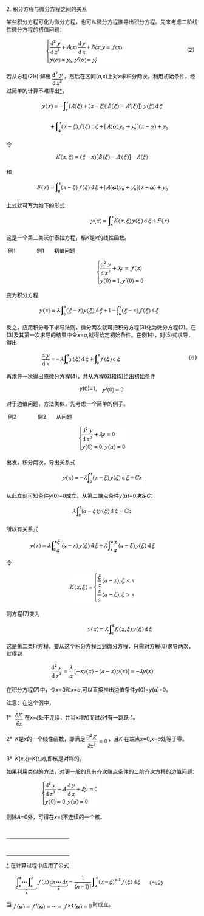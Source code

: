 <div class=Section1>
<p class=MsoNormal style='line-height:12.0pt'><span lang=EN-US>2. </span><span
lang=ZH-CN style='font-family:宋体_GB2312'>积分方程与微分方程之间的关系</span></p>
<p class=MsoBodyTextIndent><span lang=ZH-CN style='font-family:宋体_GB2312'>某些积分方程可化为微分方程，也可从微分方程推导出积分方程。先来考虑二阶线性微分方程的初值问题：</span></p>
<pre style='text-align:right' align=right><span lang=EN-US style='color:black'>&nbsp;&nbsp;&nbsp;&nbsp;&nbsp;&nbsp;&nbsp;&nbsp; </span><sub><span
lang=EN-US style='font-size:10.5pt;color:black'><img width=203 height=69
src="res/17e9d95da129bdd93c34fb6cc6aaaa52_5822_files/image002.gif" u1:shapes="_x0000_i1025"
align=absmiddle></span></sub><span lang=EN-US style='color:black'>&nbsp;&nbsp;&nbsp;&nbsp;&nbsp;&nbsp;&nbsp;&nbsp;&nbsp;&nbsp;&nbsp;&nbsp;&nbsp;&nbsp;&nbsp;&nbsp;&nbsp;&nbsp;&nbsp;</span><span
lang=ZH-CN style='font-family:宋体_GB2312;color:black'>（</span><span lang=EN-US
style='color:black'>2</span><span lang=ZH-CN style='font-family:宋体_GB2312;
color:black'>）</span></pre>
<p class=MsoNormal align=left style='text-align:left'><span lang=ZH-CN
style='font-family:宋体_GB2312;color:black'>若从方程</span><span lang=EN-US
style='color:black'>(2)</span><span lang=ZH-CN style='font-family:宋体_GB2312;
color:black'>中解出</span><sub><span lang=EN-US style='font-size:10.5pt;
color:black'><img width=35 height=44
src="res/17e9d95da129bdd93c34fb6cc6aaaa52_5822_files/image004.gif" u1:shapes="_x0000_i1026"
align=absmiddle></span></sub><span lang=ZH-CN style='font-family:宋体_GB2312;
color:black'>，然后在区间</span><span lang=EN-US style='color:black'>(<i>a</i>,<i>x</i>)</span><span
lang=ZH-CN style='font-family:宋体_GB2312;color:black'>上对</span><i><span
lang=EN-US style='color:black'>x</span></i><span lang=ZH-CN style='font-family:
宋体_GB2312;color:black'>求积分两次，利用初始条件，经过简单的计算不难得出</span><a href="#None"
name="_ftnref1" title=""><span class=MsoFootnoteReference><span lang=EN-US
style='color:black'>*</span></span></a><span lang=ZH-CN style='font-family:
宋体_GB2312;color:black'>，</span></p>
<p class=MsoNormal align=center style='text-align:center'><sub><span
lang=EN-US style='font-size:10.5pt;color:black'><img width=323 height=37
src="res/17e9d95da129bdd93c34fb6cc6aaaa52_5822_files/image006.gif" u1:shapes="_x0000_i1027"></span></sub></p>
<p class=MsoNormal align=center style='text-align:center'><span lang=EN-US
style='color:black'>&nbsp;&nbsp;&nbsp;&nbsp;&nbsp;&nbsp;&nbsp;&nbsp;&nbsp; </span><sub><span
lang=EN-US style='font-size:10.5pt;color:black'><img width=313 height=37
src="res/17e9d95da129bdd93c34fb6cc6aaaa52_5822_files/image008.gif" u1:shapes="_x0000_i1028"></span></sub></p>
<p class=MsoNormal align=left style='text-align:left'><span lang=ZH-CN
style='font-family:宋体_GB2312;color:black'>令</span></p>
<p class=MsoNormal align=center style='text-align:center'><sub><span
lang=EN-US style='font-size:10.5pt;color:black'><img width=248 height=21
src="res/17e9d95da129bdd93c34fb6cc6aaaa52_5822_files/image010.gif" u1:shapes="_x0000_i1029"></span></sub></p>
<p class=MsoNormal align=left style='text-align:left'><span lang=ZH-CN
style='font-family:宋体_GB2312;color:black'>和</span></p>
<p class=MsoNormal align=center style='text-align:center'><sub><span
lang=EN-US style='font-size:10.5pt;color:black'><img width=349 height=37
src="res/17e9d95da129bdd93c34fb6cc6aaaa52_5822_files/image012.gif" u1:shapes="_x0000_i1039"></span></sub></p>
<p class=MsoNormal align=left style='text-align:left'><span lang=ZH-CN
style='font-family:宋体_GB2312;color:black'>上式就可写为如下的形式</span><span lang=EN-US
style='color:black'>:</span></p>
<pre style='text-align:right' align=right><span lang=EN-US style='color:black'>&nbsp;&nbsp;&nbsp; &nbsp;&nbsp;&nbsp;&nbsp;&nbsp;&nbsp;&nbsp;&nbsp;&nbsp;&nbsp; &nbsp;&nbsp;&nbsp;&nbsp;&nbsp;&nbsp;&nbsp;&nbsp;&nbsp;&nbsp;&nbsp;</span><sub><span
lang=EN-US style='font-size:10.5pt;color:black'><img width=213 height=37
src="res/17e9d95da129bdd93c34fb6cc6aaaa52_5822_files/image014.gif" u1:shapes="_x0000_i1040"
align=absmiddle></span></sub><span lang=EN-US style='color:black'>&nbsp;&nbsp;&nbsp;&nbsp;&nbsp;&nbsp;&nbsp;&nbsp;&nbsp;&nbsp;&nbsp;&nbsp;&nbsp;&nbsp;&nbsp;&nbsp;&nbsp;&nbsp;&nbsp;&nbsp;&nbsp;(3)</span></pre>
<p class=MsoNormal align=left style='text-align:left'><span lang=ZH-CN
style='font-family:宋体_GB2312;color:black'>这是一个第二类沃尔泰拉方程，核</span><i><span
lang=EN-US style='color:black'>K</span></i><span lang=ZH-CN style='font-family:
宋体_GB2312;color:black'>是</span><i><span lang=EN-US style='color:black'>x</span></i><span
lang=ZH-CN style='font-family:宋体_GB2312;color:black'>的线性函数。</span></p>
<p class=MsoNormal align=left style='margin-left:36.0pt;text-align:left;
text-indent:-33.0pt'><span lang=EN-US>例1<span style='font:7.0pt "Times New Roman"'>&nbsp;&nbsp;&nbsp;&nbsp;&nbsp;&nbsp;&nbsp;&nbsp;&nbsp;&nbsp;&nbsp;&nbsp;&nbsp;&nbsp;&nbsp;&nbsp;&nbsp;&nbsp;&nbsp;&nbsp;&nbsp;&nbsp;&nbsp;
</span></span><span lang=ZH-CN style='font-family:宋体_GB2312;color:black'>例</span><span
lang=EN-US style='color:black'>1</span><span lang=EN-US style='font-size:7.0pt;
color:black'>&nbsp;&nbsp;&nbsp;&nbsp;&nbsp;&nbsp;&nbsp;&nbsp;&nbsp; </span><span
lang=ZH-CN style='font-family:宋体_GB2312;color:black'>初值问题</span></p>
<pre style='text-align:right' align=right><span lang=EN-US style='color:black'>&nbsp;&nbsp;&nbsp;&nbsp;&nbsp;&nbsp;&nbsp;&nbsp;&nbsp;&nbsp;&nbsp;&nbsp;&nbsp;&nbsp;&nbsp;&nbsp;&nbsp;&nbsp;&nbsp;&nbsp;&nbsp;&nbsp;&nbsp;&nbsp;&nbsp;&nbsp;&nbsp; </span><sub><span
lang=EN-US style='font-size:10.5pt;color:black'><img width=128 height=69
src="res/17e9d95da129bdd93c34fb6cc6aaaa52_5822_files/image016.gif" u1:shapes="_x0000_i1041"
align=absmiddle></span></sub><span lang=EN-US style='color:black'>&nbsp;&nbsp;&nbsp;&nbsp;&nbsp;&nbsp;&nbsp;&nbsp;&nbsp;&nbsp;&nbsp;&nbsp;&nbsp;&nbsp;&nbsp;&nbsp;&nbsp;&nbsp;&nbsp;&nbsp;&nbsp;&nbsp;&nbsp;&nbsp;&nbsp;&nbsp;&nbsp;&nbsp;(4)</span></pre>
<p class=MsoNormal align=left style='text-align:left'><span lang=ZH-CN
style='font-family:宋体_GB2312;color:black'>变为积分方程</span></p>
<pre style='text-align:right' align=right><span lang=EN-US style='color:black'>&nbsp;&nbsp;&nbsp;&nbsp;&nbsp;&nbsp;&nbsp;&nbsp;&nbsp; </span><sub><span
lang=EN-US style='font-size:10.5pt;color:black'><img width=321 height=37
src="res/17e9d95da129bdd93c34fb6cc6aaaa52_5822_files/image018.gif" u1:shapes="_x0000_i1042"
align=absmiddle></span></sub><span lang=EN-US style='color:black'>&nbsp;&nbsp;&nbsp;&nbsp;&nbsp;&nbsp;&nbsp;&nbsp;&nbsp;&nbsp;&nbsp;&nbsp;&nbsp;&nbsp;&nbsp;(5)</span></pre>
<p class=MsoNormal align=left style='text-align:left'><span lang=ZH-CN
style='font-family:宋体_GB2312;color:black'>反之，应用积分号下求导法则，微分两次就可把积分方程</span><span
lang=EN-US style='color:black'>(3)</span><span lang=ZH-CN style='font-family:
宋体_GB2312;color:black'>化为微分方程</span><span lang=EN-US style='color:black'>(2)</span><span
lang=ZH-CN style='font-family:宋体_GB2312;color:black'>。在</span><span lang=EN-US
style='color:black'>(3)</span><span lang=ZH-CN style='font-family:宋体_GB2312;
color:black'>及其第一次求导的结果中令</span><i><span lang=EN-US style='color:black'>x</span></i><span
lang=EN-US style='color:black'>=<i>a</i>,</span><span lang=ZH-CN
style='font-family:宋体_GB2312;color:black'>就得给定初始条件。在例</span><span lang=EN-US
style='color:black'>1</span><span lang=ZH-CN style='font-family:宋体_GB2312;
color:black'>中，对</span><span lang=EN-US style='color:black'>(5)</span><span
lang=ZH-CN style='font-family:宋体_GB2312;color:black'>式求导，得出</span></p>
<pre style='text-align:right' align=right><span lang=EN-US style='color:black'>&nbsp;&nbsp;&nbsp;&nbsp;&nbsp; </span><sub><span
lang=EN-US style='font-size:10.5pt;color:black'><img width=212 height=41
src="res/17e9d95da129bdd93c34fb6cc6aaaa52_5822_files/image020.gif" u1:shapes="_x0000_i1043"
align=absmiddle></span></sub><span lang=EN-US style='color:black'>&nbsp;&nbsp;&nbsp;&nbsp;&nbsp;&nbsp;&nbsp;&nbsp;&nbsp;&nbsp;&nbsp;&nbsp;&nbsp;&nbsp;&nbsp;&nbsp;&nbsp;&nbsp;&nbsp;&nbsp;&nbsp;(6)</span></pre>
<p class=MsoNormal align=left style='text-align:left'><span lang=ZH-CN
style='font-family:宋体_GB2312;color:black'>再求导一次得出原微分方程</span><span lang=EN-US
style='color:black'>(4)</span><span lang=ZH-CN style='font-family:宋体_GB2312;
color:black'>，并从方程</span><span lang=EN-US style='color:black'>(6)</span><span
lang=ZH-CN style='font-family:宋体_GB2312;color:black'>和</span><span lang=EN-US
style='color:black'>(5)</span><span lang=ZH-CN style='font-family:宋体_GB2312;
color:black'>给出初始条件</span></p>
<p class=MsoNormal align=center style='text-align:center'><i><span lang=EN-US
style='color:black'>y</span></i><span lang=EN-US style='color:black'>(0)=1,&nbsp;&nbsp;
</span><sub><span lang=EN-US style='font-size:10.5pt;color:black'><img
width=61 height=21 src="res/17e9d95da129bdd93c34fb6cc6aaaa52_5822_files/image022.gif"
u1:shapes="_x0000_i1044" align=absmiddle></span></sub></p>
<p class=MsoNormal align=left style='text-align:left'><span lang=ZH-CN
style='font-family:宋体_GB2312;color:black'>对于边值问题，方法类似，先考虑一个简单的例子。</span></p>
<p class=MsoNormal align=left style='margin-left:36.0pt;text-align:left;
text-indent:-33.0pt'><span lang=EN-US>例2<span style='font:7.0pt "Times New Roman"'>&nbsp;&nbsp;&nbsp;&nbsp;&nbsp;&nbsp;&nbsp;&nbsp;&nbsp;&nbsp;&nbsp;&nbsp;&nbsp;&nbsp;&nbsp;&nbsp;&nbsp;&nbsp;&nbsp;&nbsp;&nbsp;&nbsp;&nbsp;
</span></span><span lang=ZH-CN style='font-family:宋体_GB2312;color:black'>例</span><span
lang=EN-US style='color:black'>2</span><span lang=EN-US style='font-size:7.0pt;
color:black'>&nbsp;&nbsp;&nbsp;&nbsp;&nbsp;&nbsp;&nbsp;&nbsp;&nbsp; </span><span
lang=ZH-CN style='font-family:宋体_GB2312;color:black'>从问题</span></p>
<p class=MsoNormal align=center style='text-align:center'><sub><span
lang=EN-US style='font-size:10.5pt;color:black'><img width=128 height=69
src="res/17e9d95da129bdd93c34fb6cc6aaaa52_5822_files/image024.gif" u1:shapes="_x0000_i1045"></span></sub></p>
<p class=MsoNormal align=left style='text-align:left'><span lang=ZH-CN
style='font-family:宋体_GB2312;color:black'>出发，积分两次，导出关系式</span></p>
<p class=MsoNormal align=center style='text-align:center'><sub><span
lang=EN-US style='font-size:10.5pt;color:black'><img width=215 height=37
src="res/17e9d95da129bdd93c34fb6cc6aaaa52_5822_files/image026.gif" u1:shapes="_x0000_i1046"></span></sub></p>
<p class=MsoNormal align=left style='text-align:left'><span lang=ZH-CN
style='font-family:宋体_GB2312;color:black'>从此立刻可知条件</span><i><span lang=EN-US
style='color:black'>y</span></i><span lang=EN-US style='color:black'>(0)=0</span><span
lang=ZH-CN style='font-family:宋体_GB2312;color:black'>成立。从第二端点条件</span><i><span
lang=EN-US style='color:black'>y</span></i><span lang=EN-US style='color:black'>(<i>a</i>)=0</span><span
lang=ZH-CN style='font-family:宋体_GB2312;color:black'>决定</span><i><span
lang=EN-US style='color:black'>C</span></i><span lang=ZH-CN style='font-family:
宋体_GB2312;color:black'>：</span></p>
<p class=MsoNormal align=center style='text-align:center'><sub><span
lang=EN-US style='font-size:10.5pt;color:black'><img width=161 height=37
src="res/17e9d95da129bdd93c34fb6cc6aaaa52_5822_files/image028.gif" u1:shapes="_x0000_i1047"></span></sub></p>
<p class=MsoNormal align=left style='text-align:left'><span lang=ZH-CN
style='font-family:宋体_GB2312;color:black'>所以有关系式</span></p>
<pre style='text-align:right' align=right><span lang=EN-US style='color:black'>&nbsp;&nbsp;&nbsp;&nbsp;&nbsp;&nbsp; </span><sub><span
lang=EN-US style='font-size:10.5pt;color:black'><img width=335 height=41
src="res/17e9d95da129bdd93c34fb6cc6aaaa52_5822_files/image030.gif" u1:shapes="_x0000_i1048"
align=absmiddle></span></sub><span lang=EN-US style='color:black'>&nbsp;&nbsp;&nbsp;&nbsp;&nbsp;&nbsp;&nbsp;&nbsp;&nbsp;&nbsp;&nbsp;&nbsp;&nbsp;&nbsp;&nbsp;(7)</span></pre>
<p class=MsoNormal align=left style='text-align:left'><span lang=ZH-CN
style='font-family:宋体_GB2312;color:black'>令</span></p>
<p class=MsoNormal align=center style='text-align:center'><sub><span
lang=EN-US style='font-size:10.5pt;color:black'><img width=177 height=83
src="res/17e9d95da129bdd93c34fb6cc6aaaa52_5822_files/image032.gif" u1:shapes="_x0000_i1049"></span></sub></p>
<p class=MsoNormal align=left style='text-align:left'><span lang=ZH-CN
style='font-family:宋体_GB2312;color:black'>则方程</span><span lang=EN-US
style='color:black'>(7)</span><span lang=ZH-CN style='font-family:宋体_GB2312;
color:black'>变为</span></p>
<pre style='text-align:right' align=right><span lang=EN-US style='color:black'>&nbsp;&nbsp;&nbsp;&nbsp;&nbsp;&nbsp;&nbsp;&nbsp;&nbsp;&nbsp;&nbsp;&nbsp;&nbsp;&nbsp;&nbsp;&nbsp;&nbsp;&nbsp;&nbsp;&nbsp;&nbsp;&nbsp;&nbsp;&nbsp; </span><sub><span
lang=EN-US style='font-size:10.5pt;color:black'><img width=175 height=37
src="res/17e9d95da129bdd93c34fb6cc6aaaa52_5822_files/image034.gif" u1:shapes="_x0000_i1050"
align=absmiddle></span></sub><span lang=EN-US style='color:black'>&nbsp;&nbsp;&nbsp;&nbsp;&nbsp;&nbsp;&nbsp;&nbsp;&nbsp;&nbsp;&nbsp;&nbsp;&nbsp;&nbsp;&nbsp;&nbsp;&nbsp;&nbsp;&nbsp;&nbsp;&nbsp;&nbsp;&nbsp;&nbsp;&nbsp;(8)</span></pre>
<p class=MsoNormal align=left style='text-align:left'><span lang=ZH-CN
style='font-family:宋体_GB2312;color:black'>这是第二类</span><span lang=EN-US
style='color:black'>Fr</span><span lang=ZH-CN style='font-family:宋体_GB2312;
color:black'>方程。要从这个积分方程回到微分方程，只需对方程</span><span lang=EN-US style='color:black'>(8)</span><span
lang=ZH-CN style='font-family:宋体_GB2312;color:black'>求导两次，就得到</span></p>
<p class=MsoNormal align=center style='text-align:center'><sub><span
lang=EN-US style='font-size:10.5pt;color:black'><img width=275 height=44
src="res/17e9d95da129bdd93c34fb6cc6aaaa52_5822_files/image036.gif" u1:shapes="_x0000_i1051"></span></sub></p>
<p class=MsoNormal align=left style='text-align:left'><span lang=ZH-CN
style='font-family:宋体_GB2312;color:black'>在积分方程</span><span lang=EN-US
style='color:black'>(7)</span><span lang=ZH-CN style='font-family:宋体_GB2312;
color:black'>中，令</span><i><span lang=EN-US style='color:black'>x</span></i><span
lang=EN-US style='color:black'>=0</span><span lang=ZH-CN style='font-family:
宋体_GB2312;color:black'>和</span><i><span lang=EN-US style='color:black'>x</span></i><span
lang=EN-US style='color:black'>=<i>a</i>,</span><span lang=ZH-CN
style='font-family:宋体_GB2312;color:black'>可以直接推出边值条件</span><i><span lang=EN-US
style='color:black'>y</span></i><span lang=EN-US style='color:black'>(0)=<i>y</i>(<i>a</i>)=0</span><span
lang=ZH-CN style='font-family:宋体_GB2312;color:black'>。</span></p>
<p class=MsoNormal align=left style='text-align:left'><span lang=ZH-CN
style='font-family:宋体_GB2312;color:black'>注意：在这个例中，</span></p>
<p class=MsoNormal align=left style='text-align:left'><span lang=EN-US
style='color:black'>1°&nbsp; </span><sub><span lang=EN-US style='font-size:
10.5pt;color:black'><img width=28 height=41
src="res/17e9d95da129bdd93c34fb6cc6aaaa52_5822_files/image038.gif" u1:shapes="_x0000_i1052"
align=absmiddle></span></sub><span lang=ZH-CN style='font-family:宋体_GB2312;
color:black'>在</span><i><span lang=EN-US style='color:black'>x</span></i><span
lang=EN-US style='color:black'>=</span><i><span lang=ZH-CN style='font-family:
宋体_GB2312;color:black'>ξ</span></i><span lang=ZH-CN style='font-family:宋体_GB2312;
color:black'>处不连续，并当</span><i><span lang=EN-US style='color:black'>x</span></i><span
lang=ZH-CN style='font-family:宋体_GB2312;color:black'>增加而过</span><i><span
lang=ZH-CN style='font-family:宋体_GB2312;color:black'>ξ</span></i><span
lang=ZH-CN style='font-family:宋体_GB2312;color:black'>时有一跳跃</span><span
lang=EN-US style='font-family:宋体_GB2312;color:black'>-</span><span lang=EN-US
style='color:black'>1</span><span lang=ZH-CN style='font-family:宋体_GB2312;
color:black'>。</span></p>
<p class=MsoNormal align=left style='text-align:left'><span lang=EN-US
style='color:black'>2°&nbsp; <i>K</i></span><span lang=ZH-CN style='font-family:
宋体_GB2312;color:black'>是</span><i><span lang=EN-US style='color:black'>x</span></i><span
lang=ZH-CN style='font-family:宋体_GB2312;color:black'>的一个线性函数，即满足</span><sub><span
lang=EN-US style='font-size:10.5pt;color:black'><img width=61 height=44
src="res/17e9d95da129bdd93c34fb6cc6aaaa52_5822_files/image040.gif" u1:shapes="_x0000_i1053"
align=absmiddle></span></sub><span lang=ZH-CN style='font-family:宋体_GB2312;
color:black'>，且</span><i><span lang=EN-US style='color:black'>K</span></i><span
lang=EN-US style='color:black'> </span><span lang=ZH-CN style='font-family:
宋体_GB2312;color:black'>在端点</span><i><span lang=EN-US style='color:black'>x</span></i><span
lang=EN-US style='color:black'>=0,<i>x</i>=<i>a</i></span><span lang=ZH-CN
style='font-family:宋体_GB2312;color:black'>处等于零。</span></p>
<p class=MsoNormal align=left style='text-align:left'><span lang=EN-US
style='color:black'>3°&nbsp; <i>K</i>(<i>x</i>,</span><i><span lang=ZH-CN
style='font-family:宋体_GB2312;color:black'>ξ</span></i><span lang=EN-US
style='font-family:宋体_GB2312;color:black'>)=</span><i><span lang=EN-US
style='color:black'>K</span></i><span lang=EN-US style='color:black'>(</span><i><span
lang=ZH-CN style='font-family:宋体_GB2312;color:black'>ξ</span></i><span
lang=EN-US style='font-family:宋体_GB2312;color:black'>,</span><i><span
lang=EN-US style='color:black'>x</span></i><span lang=EN-US style='color:black'>),</span><span
lang=ZH-CN style='font-family:宋体_GB2312;color:black'>即核是对称的。</span></p>
<p class=MsoNormal align=left style='text-align:left'><span lang=ZH-CN
style='font-family:宋体_GB2312;color:black'>如果利用类似的方法，对更一般的具有齐次端点条件的二阶齐次方程的边值问题：</span></p>
<p class=MsoNormal align=left style='text-align:left'><span lang=EN-US
style='color:black'>&nbsp;&nbsp;&nbsp;&nbsp;&nbsp;&nbsp;&nbsp;&nbsp;&nbsp;&nbsp;&nbsp;&nbsp;&nbsp;&nbsp;&nbsp;&nbsp;&nbsp;&nbsp;&nbsp;&nbsp;&nbsp;&nbsp;
</span><sub><span lang=EN-US style='font-size:10.5pt;color:black'><img
width=152 height=69 src="res/17e9d95da129bdd93c34fb6cc6aaaa52_5822_files/image042.gif"
u1:shapes="_x0000_i1054"></span></sub></p>
<p class=MsoNormal align=left style='text-align:left'><span lang=ZH-CN
style='font-family:宋体_GB2312;color:black'>则除</span><i><span lang=EN-US
style='color:black'>A</span></i><span lang=EN-US style='color:black'>=0</span><span
lang=ZH-CN style='font-family:宋体_GB2312;color:black'>外，可得在</span><i><span
lang=EN-US style='color:black'>x</span></i><span lang=EN-US style='color:black'>=</span><i><span
lang=ZH-CN style='font-family:宋体_GB2312;color:black'>ξ</span></i><span
lang=ZH-CN style='font-family:宋体_GB2312;color:black'>不连续的一个核。</span></p>
<div>
<p class=MsoNormal align=left style='margin:0mm;margin-bottom:.0001pt;
text-align:left'><span lang=EN-US style='font-family:宋体'><br clear=all>
</span></p>
<div class=MsoNormal align=left style='margin:0mm;margin-bottom:.0001pt;
text-align:left'><span lang=EN-US style='font-family:宋体'>
<hr size=1 width="33%" align=left>
</span></div>
</div>
</div>
<div><br clear=all>
<hr align=left size=1 width="33%">
<div id=ftn1>
<p class=MsoNormal align=left style='text-align:left'><a href="#None"
name="_ftn1" title=""><span class=MsoFootnoteReference><span lang=EN-US>*</span></span></a><span
lang=EN-US> </span><span lang=ZH-CN style='font-size:10.5pt;font-family:宋体_GB2312;
color:black'>在计算过程中应用了公式</span></p>
<p class=MsoNormal align=left style='text-align:left'><span lang=EN-US
style='color:black'>&nbsp;&nbsp;&nbsp;&nbsp;&nbsp; </span><sub><span
lang=EN-US style='font-size:10.5pt;color:black'><img width=333 height=55
src="res/17e9d95da129bdd93c34fb6cc6aaaa52_5822_files/image044.gif" u1:shapes="_x0000_i1055"
align=absmiddle></span></sub><span lang=EN-US style='font-size:10.5pt;
color:black'>&nbsp;&nbsp;&nbsp;</span><span lang=ZH-CN style='font-size:10.5pt;
font-family:宋体_GB2312;color:black'>（</span><i><span lang=EN-US
style='font-size:10.5pt;color:black'>n</span></i><span lang=ZH-CN
style='font-size:10.5pt;font-family:宋体_GB2312;color:black'>≥</span><span
lang=EN-US style='font-size:10.5pt;color:black'>2</span><span lang=ZH-CN
style='font-size:10.5pt;font-family:宋体_GB2312;color:black'>）</span></p>
<p class=MsoNormal align=left style='text-align:left'><span lang=ZH-CN
style='font-size:10.5pt;font-family:宋体_GB2312'>当</span><i><sub><span
lang=EN-US style='font-size:10.5pt'><img width=213 height=23
src="res/17e9d95da129bdd93c34fb6cc6aaaa52_5822_files/image046.gif" u1:shapes="_x0000_i1056"
align=absmiddle></span></sub></i><span lang=ZH-CN style='font-size:10.5pt;
font-family:宋体_GB2312'>时成立</span><span lang=ZH-CN style='font-family:宋体_GB2312'>。</span></p>
</div>
</div>